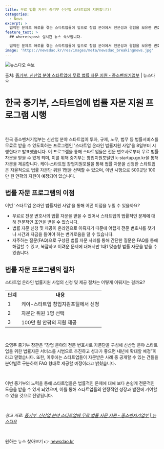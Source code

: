```yaml
---
title: 무료 법률 자문! 중기부 신산업 스타트업에 지원합니다!
categories:
  - News
excerpt: >
  법적인 문제로 애로를 겪는 스타트업들이 앞으로 창업 분야에서 전문성과 경험을 보유한 변호사들로부터 무료로 법…
feature_text: >
  ## whereispost 실시간 뉴스 속보입니다.

  법적인 문제로 애로를 겪는 스타트업들이 앞으로 창업 분야에서 전문성과 경험을 보유한 변호사들로부터 무료로 법…
image: 'https://newsdao.kr/res/images/meta/newsdao_breakingnews.jpg'
---
```


![뉴스다오 속보](https://newsdao.kr/res/images/meta/newsdao_breakingnews.jpg)

<p>출처: <a href="https://newsdao.kr/3529" rel="dofollow">중기부, 신산업 분야 스타트업에 무료 법률 자문 지원 - 중소벤처기업부</a> | 뉴스다오</p>

<h1 data-ke-size="size26">한국 중기부, 스타트업에 법률 자문 지원 프로그램 시행</h1>
<p data-ke-size="size16">&nbsp;</p>
한국 중소벤처기업부는 신산업 분야 스타트업이 투자, 규제, 노무, 법무 등 법률서비스를 무료로 받을 수 있도록하는 프로그램인 '스타트업 온라인 법률지원 사업'을 8일부터 시행한다고 발표했습니다. 이 프로그램을 통해 스타트업들은 전문 변호사로부터 무료 법률 자문을 받을 수 있게 되며, 이를 위해 중기부는 창업지원포털인 k-startup.go.kr을 통해 자문을 제공합니다. 케이-스타트업 창업지원포털을 통해 법률 자문을 신청한 스타트업은 자율적으로 법률 자문단 위원 1명을 선택할 수 있으며, 이번 시행으로 500곳당 100만 원 안팎의 지원이 예정되어 있습니다.</p>
<h2 data-ke-size="size26">법률 자문 프로그램의 이점</h2>
<p data-ke-size="size16">이번 '스타트업 온라인 법률지원 사업'을 통해 어떤 이점을 누릴 수 있을까요?</p>
<ul>
	<li>무료로 전문 변호사의 법률 자문을 받을 수 있어서 스타트업의 법률적인 문제에 대해 전문적인 조언을 받을 수 있습니다.</li>
	<li>법률 자문 신청 및 제공이 온라인으로 이뤄지기 때문에 어렵게 전문 변호사를 찾거나 시간과 자금을 들여야 하는 번거로움을 덜 수 있습니다.</li>
	<li>자주하는 질문(FAQ)으로 구성된 법률 자문 사례를 통해 간단한 질문은 FAQ를 통해 해결할 수 있고, 복잡하고 어려운 문제에 대해서만 1대1 맞춤형 법률 자문을 받을 수 있습니다.</li>
</ul>
<h2 data-ke-size="size26">법률 자문 프로그램의 절차</h2>
<p data-ke-size="size16">스타트업 온라인 법률지원 사업의 신청 및 제공 절차는 어떻게 이뤄지는 걸까요?</p>
<table>
	<tr>
		<td style="text-align: center; height: 17px;"><b>단계</b></td>
		<td style="text-align: center; height: 17px;"><b>내용</b></td>
	</tr>
	<tr>
		<td style="text-align: left;">1</td>
		<td style="text-align: left;">케이-스타트업 창업지원포털에서 신청</td>
	</tr>
	<tr>
		<td style="text-align: left;">2</td>
		<td style="text-align: left;">자문단 위원 1명 선택</td>
	</tr>
	<tr>
		<td style="text-align: left;">3</td>
		<td style="text-align: left;">100만 원 안팎의 지원 제공</td>
	</tr>
</table>
<p data-ke-size="size16">&nbsp;</p>
<p data-ke-size="size16">오영주 중기부 장관은 “창업 분야의 전문 변호사로 자문단을 구성해 신산업 분야 스타트업을 위한 법률자문 서비스를 시범으로 추진하고 성과가 좋으면 내년에 확대할 예정”이라고 말했습니다. 또한, 이후에는 스타트업들이 자문받은 사례 중 공개할 수 있는 건들을 분야별로 구분하여 FAQ 형태로 제공할 예정이라고 밝혔습니다.</p>
<p data-ke-size="size16">&nbsp;</p>
<p data-ke-size="size16">이번 중기부의 노력을 통해 스타트업들은 법률적인 문제에 대해 보다 손쉽게 전문적인 도움을 받을 수 있게 되었으며, 이를 통해 스타트업들의 안정적인 성장과 발전에 기여할 수 있을 것으로 전망됩니다.</p>
<p data-ke-size="size16">&nbsp;</p>
<p data-ke-size="size16"><i>참고 자료: <a href="https://newsdao.kr/3529">중기부, 신산업 분야 스타트업에 무료 법률 자문 지원 - 중소벤처기업부 | 뉴스다오</a></i></p>
<p data-ke-size="size16">&nbsp;</p> 

원하는 뉴스 찾아보기 👉 <a href="https://newsdao.kr" rel="dofollow">newsdao.kr</a>


